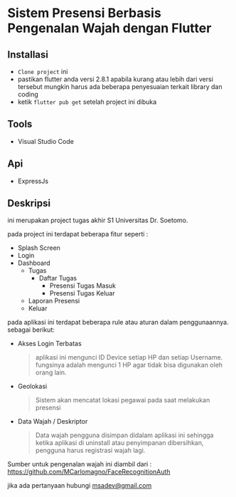 # Sistem Presensi Berbasis Pengenalan Wajah dengan Flutter

## Installasi
- `Clone project` ini
- pastikan flutter anda versi 2.8.1 apabila kurang atau lebih dari versi tersebut mungkin harus ada beberapa penyesuaian terkait library dan coding
- ketik ```flutter pub get``` setelah project ini dibuka

## Tools
- Visual Studio Code

## Api
- ExpressJs

## Deskripsi
ini merupakan project tugas akhir S1 Universitas Dr. Soetomo.

pada project ini terdapat beberapa fitur seperti :

- Splash Screen
- Login
- Dashboard
  - Tugas
    - Daftar Tugas
      - Presensi Tugas Masuk
      - Presensi Tugas Keluar
  - Laporan Presensi
  - Keluar
  
pada aplikasi ini terdapat beberapa rule atau aturan dalam penggunaannya. sebagai berikut:
- Akses Login Terbatas
  > aplikasi ini mengunci ID Device setiap HP dan setiap Username. fungsinya adalah mengunci 1 HP agar tidak bisa digunakan oleh orang lain.
- Geolokasi
  > Sistem akan mencatat lokasi pegawai pada saat melakukan presensi
- Data Wajah / Deskriptor
  > Data wajah pengguna disimpan didalam aplikasi ini sehingga ketika aplikasi di uninstall atau penyimpanan dibersihkan, pengguna harus registrasi wajah lagi.

Sumber untuk pengenalan wajah ini diambil dari : https://github.com/MCarlomagno/FaceRecognitionAuth

jika ada pertanyaan hubungi msadev@gmail.com
